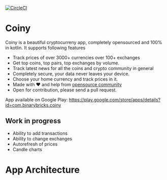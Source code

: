 [![CircleCI](https://circleci.com/gh/pranayairan/Coiny.svg?style=svg)](https://circleci.com/gh/pranayairan/Coiny)

# Coiny
Coiny is a beautiful cryptocurreny app, completely opensourced and 100% in kotlin. It supports following features

* Track prices of over 3000+ currencies over 100+ exchanges
* Get top coins, top pairs, top exchanges by volume. 
* Track latest news for all the coins and crypto community in general
* Completely secure, your data never leaves your device. 
* Choose your home currency and track prices in it. 
* Made with ❤️ and help from [opensource community](https://github.com/pranayairan/Coiny/blob/master/attribution.md)
* Open for contribution, please send a pull request. 

App available on Google Play: https://play.google.com/store/apps/details?id=com.binarybricks.coiny 

## Work in progress

* Ability to add transactions
* Ability to change exchanges
* Autorefresh of prices
* Candle charts

# App Architecture
